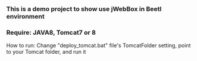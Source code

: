### This is a demo project to show use jWebBox in Beetl environment
### Require: JAVA8, Tomcat7 or 8

How to run:
Change "deploy_tomcat.bat" file's TomcatFolder setting, point to your Tomcat folder, and run it
